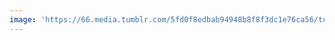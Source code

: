 ```yaml
---
image: 'https://66.media.tumblr.com/5fd0f8edbab94948b8f8f3dc1e76ca56/tumblr_p934jdTguZ1tbdx3so1_1280.jpg'
---
```


